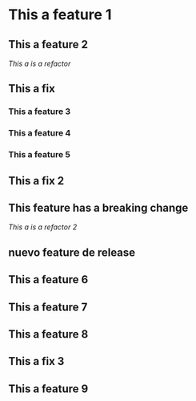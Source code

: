 # This a feature 1

## This a feature 2

*This a is a refactor*

## This a fix

### This a feature 3

### This a feature 4

### This a feature 5

## This a fix 2

## This feature has a breaking change

*This a is a refactor 2*

## nuevo feature de release

## This a feature 6
## This a feature 7
## This a feature 8

## This a fix 3

## This a feature 9
